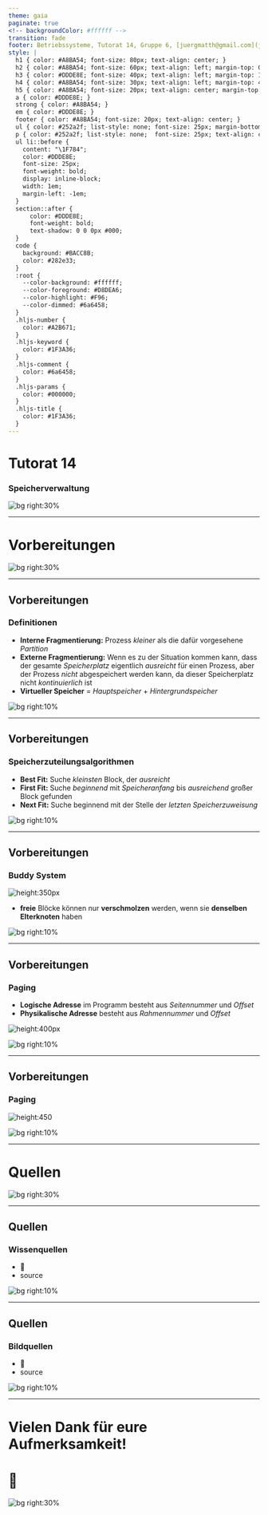 ```yaml
---
theme: gaia
paginate: true
<!-- backgroundColor: #ffffff -->
transition: fade
footer: Betriebssysteme, Tutorat 14, Gruppe 6, [juergmatth@gmail.com](juertmatth@gmail.com), Universität Freiburg Technische Fakultät
style: |
  h1 { color: #A8BA54; font-size: 80px; text-align: center; }
  h2 { color: #A8BA54; font-size: 60px; text-align: left; margin-top: 0px; margin-bottom: 0px; line-height: 0px; line-height: 60px;}
  h3 { color: #DDDE8E; font-size: 40px; text-align: left; margin-top: 10px; margin-bottom: 20px; line-height: 40px;}
  h4 { color: #A8BA54; font-size: 30px; text-align: left; margin-top: 40px; margin-bottom: 30px; line-height: 0px; font-weight: normal; }
  h5 { color: #A8BA54; font-size: 20px; text-align: center; margin-top: 0px; margin-bottom: 20px; line-height: 0px; font-weight: normal; }
  a { color: #DDDE8E; }
  strong { color: #A8BA54; }
  em { color: #DDDE8E; }
  footer { color: #A8BA54; font-size: 20px; text-align: center; }
  ul { color: #252a2f; list-style: none; font-size: 25px; margin-bottom: 0px; }
  p { color: #252a2f; list-style: none;  font-size: 25px; text-align: center; margin-top: 0px; }
  ul li::before {
    content: "\1F784";
    color: #DDDE8E;
    font-size: 25px;
    font-weight: bold;
    display: inline-block;
    width: 1em;
    margin-left: -1em;
  }
  section::after {
      color: #DDDE8E;
      font-weight: bold;
      text-shadow: 0 0 0px #000;
  }
  code {
    background: #BACC8B;
    color: #282e33;
  }
  :root {
    --color-background: #ffffff;
    --color-foreground: #D8DEA6;
    --color-highlight: #F96;
    --color-dimmed: #6a6458;
  }
  .hljs-number {
    color: #A2B671;
  }
  .hljs-keyword {
    color: #1F3A36;
  }
  .hljs-comment {
    color: #6a6458;
  }
  .hljs-params {
    color: #000000;
  }
  .hljs-title {
    color: #1F3A36;
  }
---
```


# Tutorat 14 <!--fit-->
### Speicherverwaltung <!--fit-->

<!--_class: lead-->
<!--big-->
![bg right:30%](_resources/background_2.png)

---

# Vorbereitungen

<!--_class: lead-->
<!--big-->
![bg right:30%](_resources/background_2.png)
<!-- _backgroundColor: #476042; -->

---

## Vorbereitungen
### Definitionen
- **Interne Fragmentierung:** Prozess *kleiner* als die dafür vorgesehene *Partition*
- **Externe Fragmentierung:** Wenn es zu der Situation kommen kann, dass der gesamte *Speicherplatz* eigentlich *ausreicht* für einen Prozess, aber der Prozess *nicht* abgespeichert werden kann, da dieser Speicherplatz nicht *kontinuierlich* ist
- **Virtueller Speicher** = *Hauptspeicher* + *Hintergrundspeicher*


<!--small-->
![bg right:10%](_resources/background.png)

---

## Vorbereitungen
### Speicherzuteilungsalgorithmen
- **Best Fit:** Suche *kleinsten* Block, der *ausreicht*
- **First Fit:** Suche *beginnend* mit *Speicheranfang* bis *ausreichend* großer Block gefunden
- **Next Fit:** Suche beginnend mit der Stelle der *letzten Speicherzuweisung*

<!--small-->
![bg right:10%](_resources/background.png)

---

## Vorbereitungen
### Buddy System
![height:350px](_resources/_2022-02-11-15-33-36.png)
- **freie** Blöcke können nur **verschmolzen** werden, wenn sie **denselben Elterknoten** haben

<!--small-->
![bg right:10%](_resources/background.png)

---

## Vorbereitungen
### Paging
- **Logische Adresse** im Programm besteht aus *Seitennummer* und *Offset*
- **Physikalische Adresse** besteht aus *Rahmennummer* und *Offset*

![height:400px](_resources/_2022-02-11-01-16-51.png)

<!--small-->
![bg right:10%](_resources/background.png)

---

## Vorbereitungen
### Paging

![height:450](_resources/_2022-02-11-01-15-29.png)

<!--small-->
![bg right:10%](_resources/background.png)

---

# Quellen

<!--_class: lead-->
<!--big-->
![bg right:30%](_resources/background_2.png)
<!-- _backgroundColor: #476042; -->

---

## Quellen
### Wissenquellen

- :shrug:
- source

<!--small-->
![bg right:10%](_resources/background.png)

---

## Quellen
### Bildquellen

- :shrug:
- source

<!--small-->
![bg right:10%](_resources/background.png)

---

# Vielen Dank für eure Aufmerksamkeit!
# :penguin:

<!--_class: lead-->
<!--big-->
![bg right:30%](_resources/background_2.png)
<!-- _backgroundColor: #476042; -->
